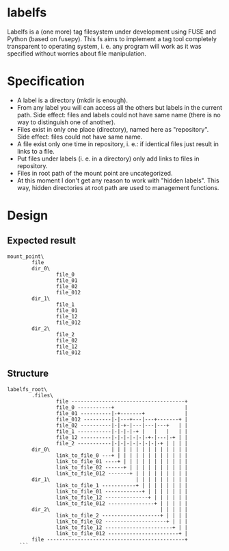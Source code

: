labelfs
=======

Labelfs is a (one more) tag filesystem under development using FUSE and Python (based on fusepy). This fs aims to implement a tag tool completely transparent to operating system, i. e. any program will work as it was specified without worries about file manipulation.


Specification
=============

* A label is a directory (mkdir is enough).
* From any label you will can access all the others but labels in the current path. Side effect: files and labels could not have same name (there is no way to distinguish one of another).
* Files exist in only one place (directory), named here as "repository". Side effect: files could not have same name.
* A file exist only one time in repository, i. e.: if identical files just result in links to a file. 
* Put files under labels (i. e. in a directory) only add links to files in repository.
* Files in root path of the mount point are uncategorized.
* At this moment I don't get any reason to work with "hidden labels". This way, hidden directories at root path are used to management functions.


Design
======

Expected result
---------------

```
mount_point\
        file
        dir_0\
                file_0
                file_01
                file_02
                file_012
        dir_1\
                file_1
                file_01
                file_12
                file_012
        dir_2\
                file_2
                file_02
                file_12
                file_012
```

Structure
---------

```
labelfs_root\
        .files\
                file -------------------------------------+
                file_0 -----------+                       |
                file_01 ----------|-+-------+             |
                file_012 ---------|-|---+---|---+-------+ |
                file_02 ----------|-|-+-|---|---|---+   | |
                file_1 -----------|-|-|-|-+ |   |   |   | |
                file_12 ----------|-|-|-|-|-|-+-|---|-+ | |
                file_2 -----------|-|-|-|-|-|-|-|-+ | | | |
        dir_0\                    | | | | | | | | | | | | |
                link_to_file_0 ---+ | | | | | | | | | | | |
                link_to_file_01 ----+ | | | | | | | | | | |
                link_to_file_02 ------+ | | | | | | | | | |
                link_to_file_012 -------+ | | | | | | | | |
        dir_1\                            | | | | | | | | |
                link_to_file_1 -----------+ | | | | | | | |
                link_to_file_01 ------------+ | | | | | | |
                link_to_file_12 --------------+ | | | | | |
                link_to_file_012 ---------------+ | | | | |
        dir_2\                                    | | | | |
                link_to_file_2 -------------------+ | | | |
                link_to_file_02 --------------------+ | | |
                link_to_file_12 ----------------------+ | |
                link_to_file_012 -----------------------+ |
        file ---------------------------------------------+
    ```

